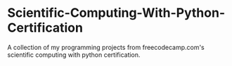 # Scientific-Computing-With-Python-Certification
A collection of my programming projects from freecodecamp.com's scientific computing with python certification. 
